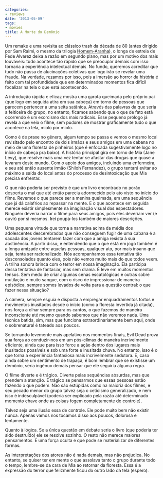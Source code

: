 ```yaml
---
categories:
- reviews
date: '2013-05-09'
tags:
- movies
title: A Morte do Demônio
---
```


Um remake e uma revisita ao clássico trash da década de 80 (antes dirigido por Sam Raimi, o mesmo da trilogia [Homem-Aranha]), o longa de estreia de Fede Alvarez deixa a razão em segundo plano, mas por um motivo dos mais louváveis: tudo acontece tão rápido que se preocupar demais com isso tornaria a experiência intelectual demais. No fundo, queremos acreditar que tudo não passa de alucinações coletivas que logo irão se revelar uma fraude. Na verdade, rezamos por isso, pois a imersão ao horror da história é feito com tal profundidade que em determinados momentos fica difícil focalizar na tela o que está acontecendo.

A introdução rápida e eficaz mostra uma garota queimada pelo próprio pai (que logo em seguida atira em sua cabeça) em torno de pessoas que parecem pertencer a uma seita satânica. Através das palavras da que seria a feiticeira do grupo, no entanto, ficamos sabendo que o que de fato está ocorrendo é um exorcismo dos mais radicais. Esse pequeno prólogo já revela a que veio o filme, sem pudores de mostrar graficamente tudo o que acontece na tela, miolo por miolo.

Como é de praxe no gênero, algum tempo se passa e vemos o mesmo local revisitado pelo encontro de dois irmãos e seus amigos em uma cabana no meio de uma floresta de pinheiros (que é enfocada sugestivamente logo no início de cabeça pra baixo). A história principal gira em torno de Mia (Jane Levy), que resolve mais uma vez tentar se afastar das drogas que quase a levaram deste mundo. Com o apoio dos amigos, incluindo uma enfermeira, e seu até então ausente irmão (Shiloh Fernandez), o grupo tentará evitar ao máximo a saída do local antes do processo de desintoxicação que Mia precisa enfrentar.

O que não poderia ser previsto é que um livro encontrado no porão desperta o mal que até então parecia adormecido pelo ato visto no início do filme. Revemos o que parece ser a menina queimada, em uma sequência que já dá calafrios ao repassar na mente. E o que acontece em seguida merece existir simplesmente na imaginação visual dos espectadores. Ninguém deveria narrar o filme para seus amigos, pois eles deveriam ver (e ouvir) por si mesmos. Irei poupá-los também de maiores descrições.

Uma pequena virtude que torna a narrativa acima da média dos adolescentes descerebrados que não conseguem fugir de uma cabana é a sacada dos jovens tentarem fazer com que a amiga resista à sua abstinência. A partir disso, e entendendo que o que está em jogo também é a longa amizade entre aquelas pessoas, qualquer ato, por mais insano que seja, tenta ser racionalizado. Nós acompanhamos essa tentativa tão desconsolados quanto eles, pois não vemos muito mais do que todos veem. A trilha sonora brinca com o terror em nossa imaginação. Ela participa dessa tentativa de fantasiar, mas sem drama. É leve em muitos momentos tensos. Sem medo de criar algumas cenas escatológicas e outras sobre mutilação e muito sangue, com o risco de impressionar de maneira episódica, sempre somos levados de volta para a questão central: o que fazer nessa situação?

A câmera, sempre esguia e disposta a empregar enquadramentos tortos e movimentos inusitados desde o início (como a floresta invertida já citada), nos força a olhar sempre para os cantos, o que fazemos de maneira inconsciente até mesmo quando sabemos que não veremos nada. Uma técnica batida, sim, mas que funciona extraordinariamente bem aqui, onde o sobrenatural é tateado aos poucos.

Se tornando levemente mais apelativo nos momentos finais, Evil Dead prova sua força ao conduzir-nos em um pós-clímax de maneira incrivelmente eficiente, ainda que para isso force a ação dentro dos lugares mais inusitados possíveis e sob uma forte e inusitada chuva. No entanto, isso é o que torna a experiência fantasiosa mais incrivelmente sedutora. E, caso ainda sobre um sentimento de trapaça, é bom lembrar que se existisse um demônio, seria ingênuo demais pensar que ele seguiria alguma regra.

O filme diverte e é trágico. Diverte pelas sequências absurdas, mas que prendem a atenção. É trágico se pensarmos que essas pessoas estão fazendo o que podem. Não são estúpidas como na maioria dos filmes, e seu pecado menor do grupo talvez seja o ceticismo generalizado, e nem isso é indesculpável (poderia ser explicado pela razão até determinado momento chave onde as coisas fogem completamente do controle).

Talvez seja uma ilusão essa de controle. Ele pode muito bem não existir nunca. Apenas vamos nos tocamos disso aos poucos, dolorosa e lentamente.

Quanto à lógica. Se a única questão em debate seria o livro (que poderia ter sido destruído) ele se resolve sozinho. O resto não merece maiores pensamentos. É uma força oculta e que pode se materializar de diferentes formas.

As interpretações dos atores não é nada demais, mas não prejudica. No entanto, se quiser ter em mente o que assolava tanto o grupo durante todo o tempo, lembre-se da cara de Mia ao retornar da floresta. Essa é a expressão do terror que felizmente ficou do outro lado da tela (espero).

[Homem-Aranha]: /homem-aranha